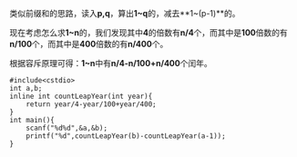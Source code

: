 类似前缀和的思路，读入**p,q**，算出**1~q**的，减去**1~(p-1)**的。

现在考虑怎么求**1~n**的，我们发现其中**4**的倍数有**n/4**个，而其中是**100**倍数的有**n/100**个，而其中是**400**倍数的有**n/400**个。

根据容斥原理可得：**1~n**中有**n/4-n/100+n/400**个闰年。

```
#include<cstdio>
int a,b;
inline int countLeapYear(int year){
	return year/4-year/100+year/400;
}
int main(){
	scanf("%d%d",&a,&b);
	printf("%d",countLeapYear(b)-countLeapYear(a-1));
}
```